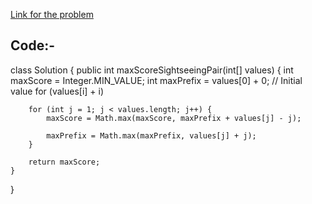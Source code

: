 [Link for the problem](https://leetcode.com/problems/best-sightseeing-pair/description/)


## Code:- 

class Solution {
    public int maxScoreSightseeingPair(int[] values) {
        int maxScore = Integer.MIN_VALUE;
        int maxPrefix = values[0] + 0; // Initial value for (values[i] + i)

        for (int j = 1; j < values.length; j++) {
            maxScore = Math.max(maxScore, maxPrefix + values[j] - j);

            maxPrefix = Math.max(maxPrefix, values[j] + j);
        }

        return maxScore;
    }
}

